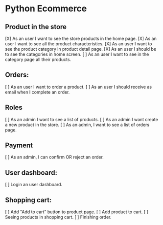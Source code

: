 # Python Ecommerce

## Product in the store
[X] As an user I want to see the store products in the home page.
[X] As an user I want to see all the product characteristics.
[X] As an user I want to see the product category in product detail page.
[X] As an user I should be to see the categories in home screen.
[ ] As an user I want to see in the category page all their products.

## Orders:
[ ] As an user I want to order a product.
[ ] As an user I should receive as email when I complete an order.

## Roles
[ ] As an admin I want to see a list of products.
[ ] As an admin I want create a new product in the store.
[ ] As an admin, I want to see a list of orders page.

## Payment
[ ] As an admin, I can confirm OR reject an order.

## User dashboard:
[ ] Login an user dashboard.

## Shopping cart:
[ ] Add "Add to cart" button to product page.
[ ] Add product to cart.
[ ] Seeing products in shopping cart.
[ ] Finishing order.
